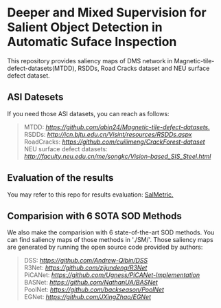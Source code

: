 # Deeper and Mixed Supervision for Salient Object Detection in Automatic Suface Inspection
This repository provides saliency maps of DMS network in Magnetic-tile-defect-datasets(MTDD), RSDDs, Road Cracks dataset and NEU surface defect dataset.
## ASI Datesets
If you need those ASI datasets, you can reach as follows:  
>MTDD: *<https://github.com/abin24/Magnetic-tile-defect-datasets.>*  
>RSDDs: *<http://icn.bjtu.edu.cn/Visint/resources/RSDDs.aspx>*  
>RoadCracks: *<https://github.com/cuilimeng/CrackForest-dataset>*  
>NEU surface defect datasets: *<http://faculty.neu.edu.cn/me/songkc/Vision-based_SIS_Steel.html>*  
## Evaluation of the results
You may refer to this repo for results evaluation: [SalMetric.](https://github.com/Andrew-Qibin/SalMetric)
## Comparision with 6 SOTA SOD Methods
We also make the comparision with 6 state-of-the-art SOD methods. You can find saliency maps of those methods in './SM/'. Those saliency maps are generated by running the open source code provided by authors:
>DSS: *<https://github.com/Andrew-Qibin/DSS>*  
>R3Net: *<https://github.com/zijundeng/R3Net>*  
>PiCANet: *<https://github.com/Ugness/PiCANet-Implementation>*  
>BASNet: *<https://github.com/NathanUA/BASNet>*  
>PoolNet: *<https://github.com/backseason/PoolNet>*  
>EGNet: *<https://github.com/JXingZhao/EGNet>*  
